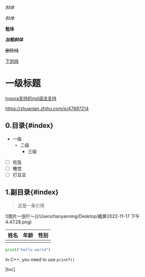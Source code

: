 *斜体*

_斜体_

**粗体**

***加粗斜体***

~~删除线~~

<u>下划线</u>

# 一级标题



[typora支持的md语法支持](https://zhuanlan.zhihu.com/p/47897214)

<https://zhuanlan.zhihu.com/p/47897214>



## 0.目录{#index}



+ 一级
  + 二级
    + 三级

- [ ] 吃饭
- [ ] 睡觉
- [ ] 打豆豆

## 1.副目录{#index}



> 这是一条引用





![图片一张吖～](/Users/tianyanning/Desktop/截屏2022-11-17 下午4.47.28.png)





| 姓名 | 年龄 | 性别 |
| ---- | ---- | ---- |
|      |      |      |



```python
print("hello world")
```



In C++, you need to use `printf()`



[toc]



